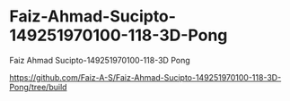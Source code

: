 # Faiz-Ahmad-Sucipto-149251970100-118-3D-Pong
Faiz Ahmad Sucipto-149251970100-118-3D Pong

https://github.com/Faiz-A-S/Faiz-Ahmad-Sucipto-149251970100-118-3D-Pong/tree/build
